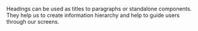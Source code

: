 Headings can be used as titles to paragraphs or standalone components. They help us to create information hierarchy and help to guide users through our screens.

